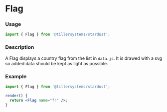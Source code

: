 # Flag

### Usage

```jsx
import { Flag } from '@tillersystems/stardust';
```

<!-- STORY -->

### Description

A Flag displays a country flag from the list in `data.js`. It is drawed with a svg so added data should be kept as light as possible.

<!-- PROPS -->

### Example

```jsx
import { Flag } from '@tillersystems/stardust';

render() {
  return <Flag name="fr" />;
}
```
